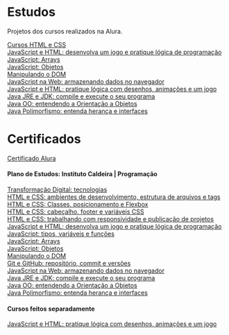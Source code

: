 # Estudos
Projetos dos cursos realizados na Alura.

<a href="https://github.com/LuisGustavoFA/estudos/tree/main/curso_css">Cursos HTML e CSS</a>
<br>
<a href="https://github.com/LuisGustavoFA/estudos/tree/main/curso_js_logica">JavaScript e HTML: desenvolva um jogo e pratique lógica de programação</a>
<br>
<a href="https://github.com/LuisGustavoFA/estudos/tree/main/curso_js_array">JavaScript: Arrays</a>
<br>
<a href="https://github.com/LuisGustavoFA/estudos/tree/main/curso_js_objetos">JavaScript: Objetos</a>
<br>
<a href="https://github.com/LuisGustavoFA/estudos/tree/main/robotron2000">Manipulando o DOM</a>
<br>
<a href="https://github.com/LuisGustavoFA/estudos/tree/main/mochila-de-viagem">JavaScript na Web: armazenando dados no navegador</a>
<br>
<a href="https://github.com/LuisGustavoFA/estudos/tree/main/curso_js_logica2">JavaScript e HTML: pratique lógica com desenhos, animações e um jogo</a>
<br>
<a href="https://github.com/LuisGustavoFA/estudos/tree/main/java">Java JRE e JDK: compile e execute o seu programa</a>
<br>
<a href="https://github.com/LuisGustavoFA/estudos/tree/main/java/bytebank">Java OO: entendendo a Orientação a Objetos</a>
<br>
<a href="https://github.com/LuisGustavoFA/estudos/tree/main/java/bytebank_herdado">Java Polimorfismo: entenda herança e interfaces</a>

# Certificados
<a href="https://cursos.alura.com.br/user/luis-gustavo-freitas-a/fullCertificate/8acb3674a3fbdf9e5eb6f9ad217623f7">Certificado Alura</a>

<h4>Plano de Estudos: Instituto Caldeira | Programação</h3>
<a href="https://cursos.alura.com.br/user/luis-gustavo-freitas-a/course/transformacao-digital-tecnologias/certificate">Transformação Digital: tecnologias</a>
<br>
<a href="https://cursos.alura.com.br/user/luis-gustavo-freitas-a/course/html-css-ambiente-arquivos-tags/certificate">HTML e CSS: ambientes de desenvolvimento, estrutura de arquivos e tags</a>
<br>
<a href="https://cursos.alura.com.br/user/luis-gustavo-freitas-a/course/html-css-classes-posicionamento-flexbox/certificate">HTML e CSS: Classes, posicionamento e Flexbox</a>
<br>
<a href="https://cursos.alura.com.br/user/luis-gustavo-freitas-a/course/html-css-cabecalho-footer-variaveis-css/certificate">HTML e CSS: cabeçalho, footer e variáveis CSS</a>
<br>
<a href="https://cursos.alura.com.br/user/luis-gustavo-freitas-a/course/html-css-responsividade-publicacao-projetos/certificate">HTML e CSS: trabalhando com responsividade e publicação de projetos</a>
<br>
<a href="https://cursos.alura.com.br/user/luis-gustavo-freitas-a/course/logica-programacao-javascript-html/certificate">JavaScript e HTML: desenvolva um jogo e pratique lógica de programação</a>
<br>
<a href="https://cursos.alura.com.br/user/luis-gustavo-freitas-a/course/fundamentos-javascript-tipos-variaveis-funcoes/certificate">JavaScript: tipos, variáveis e funções</a>
<br>
<a href="https://cursos.alura.com.br/user/luis-gustavo-freitas-a/course/javascript-arrays/certificate">JavaScript: Arrays</a>
<br>
<a href="https://cursos.alura.com.br/user/luis-gustavo-freitas-a/course/javascript-objetos/certificate">JavaScript: Objetos</a>
<br>
<a href="https://cursos.alura.com.br/user/luis-gustavo-freitas-a/course/javascript-manipulando-dom/certificate">Manipulando o DOM</a>
<br>
<a href="https://cursos.alura.com.br/user/luis-gustavo-freitas-a/course/git-github-repositorio-commit-versoes/certificate">Git e GitHub: repositório, commit e versões</a>
<br>
<a href="https://cursos.alura.com.br/user/luis-gustavo-freitas-a/course/javascript-web-armazenando-dados-navegador/certificate">JavaScript na Web: armazenando dados no navegador</a>
<br>
<a href="https://cursos.alura.com.br/user/luis-gustavo-freitas-a/course/java-primeiros-passos/certificate">Java JRE e JDK: compile e execute o seu programa</a>
<br>
<a href="https://cursos.alura.com.br/user/luis-gustavo-freitas-a/course/java-introducao-orientacao-objetos/certificate">Java OO: entendendo a Orientação a Objetos</a>
<br>
<a href="https://cursos.alura.com.br/user/luis-gustavo-freitas-a/course/java-heranca-interfaces-polimorfismo/certificate">Java Polimorfismo: entenda herança e interfaces</a>
<br>

<h4>Cursos feitos separadamente</h3>
<a href="https://cursos.alura.com.br/user/luis-gustavo-freitas-a/course/logica-programacao-pratica-com-desenho-animacoes-em-jogo/certificate">JavaScript e HTML: pratique lógica com desenhos, animações e um jogo</a>
<br>

